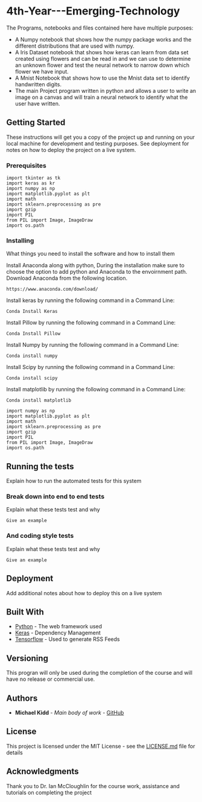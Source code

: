 # 4th-Year---Emerging-Technology

The Programs, notebooks and files contained here have multiple purposes:

- A Numpy notebook that shows how the numpy package works and the different distributions that are used with numpy.
- A Iris Dataset notebook that shows how keras can learn from data set created using flowers and can be read in and we can use to determine an unknown flower and test the neural network to narrow down which flower we have input.
- A Mnist Notebook that shows how to use the Mnist data set to identify handwritten digits.
- The main Project program written in python and allows a user to write an image on a canvas and will train a neural network to identify what the user have written.
 

## Getting Started

These instructions will get you a copy of the project up and running on your local machine for development and testing purposes. See deployment for notes on how to deploy the project on a live system.


### Prerequisites

```
import tkinter as tk
import keras as kr
import numpy as np
import matplotlib.pyplot as plt
import math
import sklearn.preprocessing as pre
import gzip
import PIL
from PIL import Image, ImageDraw
import os.path

```

### Installing

What things you need to install the software and how to install them

Install Anaconda along with python, During the installation make sure to choose the option to add python and Anaconda to the envoirnment path. Download Anaconda from the following location.

```
https://www.anaconda.com/download/
```

Install keras by running the following command in a Command Line:
```
Conda Install Keras
```

Install Pillow by running the following command in a Command Line:
```
Conda Install Pillow
```

Install Numpy by running the following command in a Command Line:
```
Conda install numpy
```

Install Scipy by running the following command in a Command Line:
```
Conda install scipy
```

Install matplotlib by running the following command in a Command Line:
```
Conda install matplotlib
```


```
import numpy as np
import matplotlib.pyplot as plt
import math
import sklearn.preprocessing as pre
import gzip
import PIL
from PIL import Image, ImageDraw
import os.path

```

## Running the tests

Explain how to run the automated tests for this system

### Break down into end to end tests

Explain what these tests test and why

```
Give an example
```

### And coding style tests

Explain what these tests test and why

```
Give an example
```

## Deployment

Add additional notes about how to deploy this on a live system

## Built With

* [Python](http://www.dropwizard.io/1.0.2/docs/) - The web framework used
* [Keras](https://maven.apache.org/) - Dependency Management
* [Tensorflow](https://rometools.github.io/rome/) - Used to generate RSS Feeds


## Versioning

This progran will only be used during the completion of the course and will have no release or commercial use.

## Authors

* **Michael Kidd** - *Main body of work* - [GitHub](https://github.com/Michael-Kidd/)

## License

This project is licensed under the MIT License - see the [LICENSE.md](LICENSE.md) file for details

## Acknowledgments

Thank you to Dr. Ian McCloughlin for the course work, assistance and tutorials on completing the project
